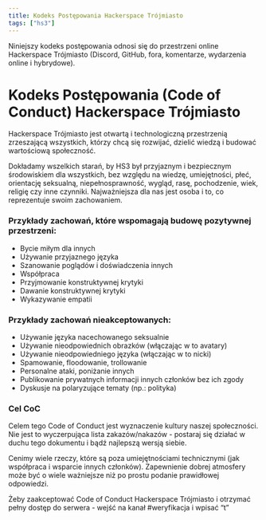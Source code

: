 ```yaml
---
title: Kodeks Postępowania Hackerspace Trójmiasto
tags: ["hs3"]
---
```


Niniejszy kodeks postępowania odnosi się do przestrzeni online Hackerspace Trójmiasto (Discord, GitHub, fora, komentarze, wydarzenia online i hybrydowe).

# Kodeks Postępowania (Code of Conduct) Hackerspace Trójmiasto

Hackerspace Trójmiasto jest otwartą i technologiczną przestrzenią zrzeszającą wszystkich, którzy chcą się rozwijać, dzielić wiedzą i budować wartościową społeczność.

Dokładamy wszelkich starań, by HS3 był przyjaznym i bezpiecznym środowiskiem dla wszystkich, bez względu na wiedzę, umiejętności, płeć, orientację seksualną, niepełnosprawność, wygląd, rasę, pochodzenie, wiek, religię czy inne czynniki. Najważniejsza dla nas jest osoba i to, co reprezentuje swoim zachowaniem.

### **Przykłady zachowań, które wspomagają budowę pozytywnej przestrzeni:**

- Bycie miłym dla innych
- Używanie przyjaznego języka
- Szanowanie poglądów i doświadczenia innych
- Współpraca
- Przyjmowanie konstruktywnej krytyki
- Dawanie konstruktywnej krytyki
- Wykazywanie empatii

### **Przykłady zachowań nieakceptowanych:**

- Używanie języka nacechowanego seksualnie
- Używanie nieodpowiednich obrazków (włączając w to avatary)
- Używanie nieodpowiedniego języka (włączając w to nicki)
- Spamowanie, floodowanie, trollowanie
- Personalne ataki, poniżanie innych
- Publikowanie prywatnych informacji innych członków bez ich zgody
- Dyskusje na polaryzujące tematy (np.: polityka)

### **Cel CoC**

Celem tego Code of Conduct jest wyznaczenie kultury naszej społeczności. Nie jest to wyczerpująca lista zakazów/nakazów - postaraj się działać w duchu tego dokumentu i bądź najlepszą wersją siebie.

Cenimy wiele rzeczy, które są poza umiejętnościami technicznymi (jak współpraca i wsparcie innych członków). Zapewnienie dobrej atmosfery może być o wiele ważniejsze niż po prostu podanie prawidłowej odpowiedzi.

Żeby zaakceptować Code of Conduct Hackerspace Trójmiasto i otrzymać pełny dostęp do serwera - wejść na kanał #weryfikacja i wpisać “t”